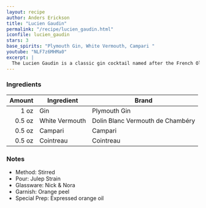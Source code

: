 ```yaml
---
layout: recipe
author: Anders Erickson
title: "Lucien Gaudin"
permalink: "/recipe/lucien_gaudin.html"
iconfile: lucien_gaudin
stars: 3
base_spirits: "Plymouth Gin, White Vermouth, Campari "
youtube: "NLF7z6MHMa0"
excerpt: |
  The Lucien Gaudin is a classic gin cocktail named after the French Olympic fencer. It has the bitterness of Campari with gin, a nod to the Negroni, but with dry vermouth rather than sweet vermouth.
---
```


### Ingredients

| Amount | Ingredient     | Brand                            |
| -----: | -------------- | -------------------------------- |
|   1 oz | Gin            | Plymouth Gin                     |
| 0.5 oz | White Vermouth | Dolin Blanc Vermouth de Chambéry |
| 0.5 oz | Campari        | Campari                          |
| 0.5 oz | Cointreau      | Cointreau                        |

### Notes

- Method: Stirred
- Pour: Julep Strain
- Glassware: Nick & Nora
- Garnish: Orange peel
- Special Prep: Expressed orange oil
